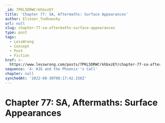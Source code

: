 ```yaml
---
_id: 7PKL5DRWCrkhbxzEY
title: 'Chapter 77: SA, Aftermaths: Surface Appearances'
author: Eliezer_Yudkowsky
url: null
slug: chapter-77-sa-aftermaths-surface-appearances
type: post
tags:
  - LessWrong
  - Concept
  - Post
  - Fiction
href: >-
  https://www.lesswrong.com/posts/7PKL5DRWCrkhbxzEY/chapter-77-sa-aftermaths-surface-appearances
sequence: '4: HJG and the Phoenix''s Call'
chapter: null
synchedAt: '2022-08-30T08:17:42.156Z'
---
```

# Chapter 77: SA, Aftermaths: Surface Appearances

